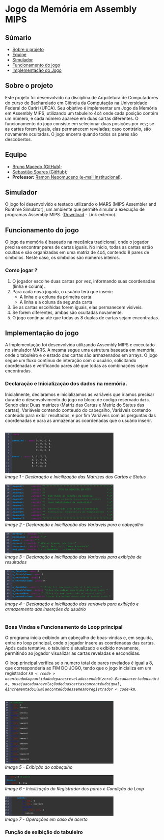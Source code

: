 # Jogo da Memória em Assembly MIPS

## Súmario
- [Sobre o projeto](#sobre-o-projeto)
- [Equipe](#equipe)
- [Simulador](#simulador)
- [Funcionamento do jogo](#funcionamento-do-jogo)
- [Implementação do Jogo](#implementação-do-jogo)

  

## Sobre o projeto
  Este projeto foi desenvolvido na disciplina de Arquitetura de Computadores do curso de Bacharelado em Ciência da Computação na Universidade Federal do Cariri (UFCA). Seu objetivo é implementar um Jogo da Memória em Assembly MIPS, utilizando um tabuleiro 4x4 onde cada posição contém um número, e cada número aparece em duas cartas diferentes. O funcionamento do jogo consiste em selecionar duas posições por vez; se as cartas forem iguais, elas permanecem reveladas; caso contrário, são novamente ocultadas. O jogo encerra quando todos os pares são descobertos.
  
  
  
## Equipe
  - [Bruno Macedo (GitHub)](https://github.com/brunom-dev);
  - [Sebastião Soares (GitHub)](https://github.com/sebastiaosoares);
  - **Professor:** [Ramon Nepomuceno (e-mail institucional)](mailto:ramon.nepomuceno@ufca.edu.br).
  
  
  
## Simulador
  O jogo foi desenvolvido e testado utilizando o MARS (MIPS Assembler and Runtime Simulator), um ambiente que permite simular a execução de programas Assembly MIPS. ([Download](https://dpetersanderson.github.io/download.html) - Link externo).

  

## Funcionamento do jogo
  O jogo da memória é baseado na mecânica tradicional, onde o jogador precisa encontrar pares de cartas iguais. No início, todas as cartas estão ocultas e são organizadas em uma matriz de 4x4, contendo 8 pares de símbolos. Neste caso, os símbolos são números inteiros.
  
  ### Como jogar ?
  1. O jogador escolhe duas cartas por vez, informando suas coordenadas (linha e coluna).
  2. Para cada nova jogada, o usuário terá que inserir:
       - A linha e a coluna da primeira carta
       - A linha e a coluna da segunda carta
  3. Se as cartas escolhidas forem iguais, elas permanecem visíveis.
  4. Se forem diferentes, ambas são ocultadas novamente.
  5. O jogo continua até que todas as 8 duplas de cartas sejam encontradas.

  

## Implementação do jogo
A Implementação foi desenvolvida utilizando Assembly MIPS e executado no simulador MARS. A mesma segue uma estrutura baseada em memória, onde o tabuleiro e o estado das cartas são armazenados em arrays. O jogo segue um fluxo contínuo de interação com o usuário, solicitando coordenadas e verificando pares até que todas as combinações sejam encontradas.

### Declaração e Inicialização dos dados na memória.

<p>Inicialmente, declaramos e inicializamos as variáveis que iriamos precisar durante o desenvolvimento do jogo no bloco de codigo reservado <code>data</code>. Sendo elas: Duas matrizes (Matriz das Cartas e Matriz do Status das cartas), Variáveis contendo conteudo do cabeçalho, Variáveis contendo conteúdo para exibir resultados, e por fim Variáveis com as perguntas das coordenadas e para as armazenar as coordenadas que o usuário inserir. </p>

<div>
   <br><img width="70%" src="docs/1.png"><br>
   <i> Image 1 - Declaração e Inicilização das Matrizes das Cartas e Status</i>
</div> 

<div>
   <br><img width="70%" src="docs/2.png"><br>
    <i> Image 2 - Declaração e Inicilização das Variaveis para o cabeçalho</i>
</div> 

<div>
   <br><img width="70%" src="docs/3.png"><br>
    <i> Image 3 - Declaração e Inicilização das Variaveis para exibição de resultados</i>
</div> 

<div>
   <br><img width="70%" src="docs/4.png"><br>
   <i> Image 4 - Declaração e Inicilização das variaveis para exibição e armazemento das inserções do usuário</i>
</div> 

<br>


### Boas Vindas e Funcionamento do Loop principal
O programa inicia exibindo um cabeçalho de boas-vindas e, em seguida, entra no loop principal, onde o jogador insere as coordenadas das cartas. Após cada tentativa, o tabuleiro é atualizado e exibido novamente, permitindo ao jogador visualizar as cartas reveladas e escondidas.

O loop principal verifica se o numero total de pares revelados é igual a 8, que corresponderia ao FIM DO JOGO, tendo que o jogo inicializa em um registrador <code>$k0</code> o conteudo da quantidade de pares revelados sendo 0 (zero). E a cada acerto do usuário, ou seja a cada a revelação de duas cartas com contéudo igual, é incrementado 1 (um) ao conteúdo desse mesmo registrador <code>$k0</code>.

<div>
   <br><img width="70%" src="docs/5.png"><br>
   <i> Image 5 - Exibição do cabeçalho</i>
</div> 


<div>
   <br><img width="70%" src="docs/6.png"><br>
   <i> Image 6 - Inicilização do Registrador dos pares e Condição do Loop</i>
</div> 


<div>
   <br><img width="70%" src="docs/7.png"><br>
   <i> Image 7 - Operações em caso de acerto</i>
</div> 

### Função de exibição do tabuleiro 